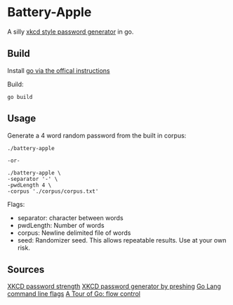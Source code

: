# Battery-Apple 
A silly [xkcd style password generator](https://xkcd.com/936/) in go.


## Build

Install [go via the offical instructions](https://golang.org/doc/install)

Build:

    go build

## Usage

Generate a 4 word random password from the built in corpus:

    ./battery-apple

    -or-

    ./battery-apple \
    -separator '-' \
    -pwdLength 4 \
    -corpus './corpus/corpus.txt'

Flags:
* separator: character between words
* pwdLength: Number of words
* corpus: Newline delimited file of words
* seed: Randomizer seed. This allows repeatable results. Use at your own risk.



## Sources

[XKCD password strength](https://xkcd.com/936/)
[XKCD password generator by preshing](http://preshing.com/20110811/xkcd-password-generator/)
[Go Lang command line flags](https://gobyexample.com/command-line-flags)
[A Tour of Go: flow control](https://tour.golang.org/flowcontrol/1)